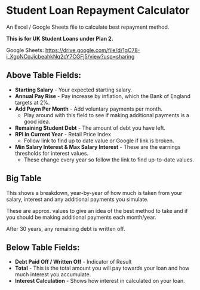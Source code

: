 # Student Loan Repayment Calculator 

An Excel / Google Sheets file to calculate best repayment method.

**This is for UK Student Loans under Plan 2.**

Google Sheets: https://drive.google.com/file/d/1gC78-i_XgpNCqJicbeahkNq2cY7CGFj5/view?usp=sharing

## Above Table Fields:

 - **Starting Salary** - Your expected starting salary.
 - **Annual Pay Rise** - Pay increase by inflation, which the Bank of England targets at 2%. 
 - **Add Paym Per Month** - Add voluntary payments per month.
	 - Play around with this field to see if making additional payments is a good idea.
 - **Remaining Student Debt** - The amount of debt you have left.
 - **RPI in Current Year** - Retail Price Index
	 - Follow link to find up to date value or Google if link is broken.
 - **Min Salary Interest & Max Salary Interest** - These are the earnings thresholds for interest values.
	 - These change every year so follow the link to find up-to-date values.

## Big Table
This shows a breakdown, year-by-year of how much is taken from your salary, interest and any additional payments you simulate. 

These are approx. values to give an idea of the best method to take and if you should be making additional payments each month/year.

After 30 years, any remaining debt is written off. 

## Below Table Fields:

 - **Debt Paid Off / Written Off** - Indicator of Result
 - **Total** - This is the total amount you will pay towards your loan and how much interest you accumulate. 
 - **Interest Calculation** - Shows how interest in calculated on your loan.
